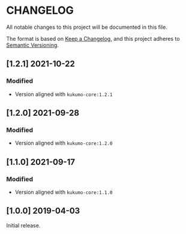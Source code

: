 # CHANGELOG


All notable changes to this project will be documented in this file.

The format is based on [Keep a Changelog][1],
and this project adheres to [Semantic Versioning][2].

## [1.2.1] 2021-10-22
### Modified
- Version aligned with `kukumo-core:1.2.1`

## [1.2.0] 2021-09-28
### Modified
- Version aligned with `kukumo-core:1.2.0`

## [1.1.0] 2021-09-17

### Modified
- Version aligned with `kukumo-core:1.1.0`

## [1.0.0] 2019-04-03

Initial release.


[1]: <https://keepachangelog.com/en/1.0.0/>
[2]: <https://semver.org>